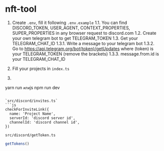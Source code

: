 # nft-tool

1. Create `.env`, fill it following `.env.example`
  1.1. You can find DISCORD_TOKEN, USER_AGENT, CONTEXT_PROPERTIES, SUPER_PROPERTIES in any browser request to discord.com
  1.2. Create your own telegram bot to get TELEGRAM_TOKEN
  1.3. Get your TELEGRAM_CHAT_ID
    1.3.1. Write a message to your telegram bot
    1.3.2. Go to https://api.telegram.org/bot(token)/getUpdates where (token) is your TELEGRAM_TOKEN (remove the brackets)
    1.3.3. message.from.id is your TELEGRAM_CHAT_ID
    
2. Fill your projects in `index.ts`

3. ```js
  yarn run
``` или ```js
   npm run dev
```

`src/discord/invites.ts`
```js
checkForInviteLink({
  name: 'Project Name',
  serverId: 'discord server id',
  channelId: 'discord channel id',
})
```

`src/discord/getToken.ts`
```js
getTokens()
```
